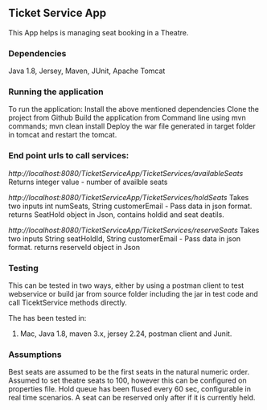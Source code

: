 <h2>Ticket Service App</h2>
This App helps is managing seat booking in a Theatre.

<h3>Dependencies</h3>
Java 1.8,
Jersey,
Maven,
JUnit,
Apache Tomcat

<h3>Running the application</h3>
To run the application: 
  Install the above mentioned dependencies
  Clone the project from Github
  Build the application from Command line using mvn commands;
    mvn clean install
  Deploy the war file generated in target folder in tomcat and restart the tomcat.
  
<h3>End point urls to call services:</h3>
<i>http://localhost:8080/TicketServiceApp/TicketServices/availableSeats</i>
Returns integer value - number of availble seats

<i>http://localhost:8080/TicketServiceApp/TicketServices/holdSeats</i>
Takes two inputs int numSeats, String customerEmail - Pass data in json format. returns SeatHold object in Json, contains holdid and seat deatils.

<i>http://localhost:8080/TicketServiceApp/TicketServices/reserveSeats</i>
Takes two inputs String seatHoldId, String customerEmail - Pass data in json format. returns reserveId object in Json

<h3>Testing</h3>
This can be tested in two ways, either by using a postman client to test webservice or build jar from source folder including the jar in test code and call TicektService methods directly.

The has been tested in:
1. Mac, Java 1.8, maven 3.x, jersey 2.24, postman client and Junit.

<h3>Assumptions</h3>
Best seats are assumed to be the first seats in the natural numeric order.
Assumed to set theatre seats to 100, however this can be configured on properties file.
Hold queue has been flused every 60 sec, configurable in real time scenarios.
A seat can be reserved only after if it is currently held.
